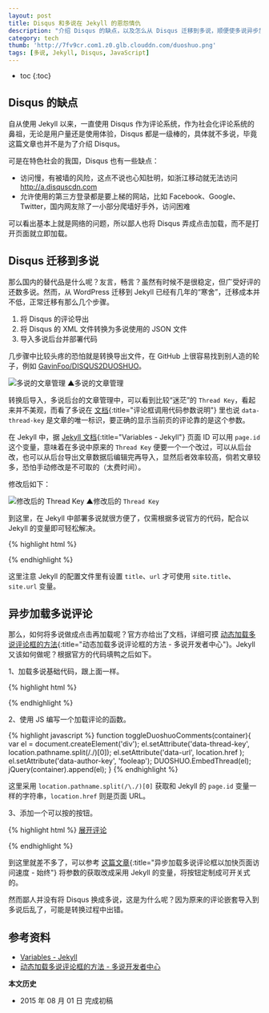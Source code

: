 ```yaml
---
layout: post
title: Disqus 和多说在 Jekyll 的恩怨情仇 
description: "介绍 Disqus 的缺点，以及怎么从 Disqus 迁移到多说，顺便使多说异步加载。"
category: tech
thumb: 'http://7fv9cr.com1.z0.glb.clouddn.com/duoshuo.png'
tags: [多说, Jekyll, Disqus, JavaScript]
---
```


* toc
{:toc}

## Disqus 的缺点

自从使用 Jekyll 以来，一直使用 Disqus 作为评论系统，作为社会化评论系统的鼻祖，无论是用户量还是使用体验，Disqus 都是一级棒的，具体就不多说，毕竟这篇文章也并不是为了介绍 Disqus。

可是在特色社会的我国，Disqus 也有一些缺点：

* 访问慢，有被墙的风险，这点不说也心知肚明，如浙江移动就无法访问 http://a.disquscdn.com
* 允许使用的第三方登录都是要上梯的网站，比如 Facebook、Google、Twitter，国内网友除了一小部分爬墙好手外，访问困难

可以看出基本上就是网络的问题，所以鄙人也将 Disqus 弄成点击加载，而不是打开页面就立即加载。

## Disqus 迁移到多说

那么国内的替代品是什么呢？友言，畅言？虽然有时候不是很稳定，但广受好评的还数多说。然而，从 WordPress 迁移到 Jekyll 已经有几年的“寒舍”，迁移成本并不低，正常迁移有那么几个步骤。

1. 将 Disqus 的评论导出
2. 将 Disqus 的 XML 文件转换为多说使用的 JSON 文件
3. 导入多说后台并部署代码

几步骤中比较头疼的恐怕就是转换导出文件，在 GitHub 上很容易找到别人造的轮子，例如 [GavinFoo/DISQUS2DUOSHUO](https://github.com/GavinFoo/DISQUS2DUOSHUO)。

![多说的文章管理]({{site.IMG_PATH}}/talk-about-duoshuo-01.png)
▲多说的文章管理

转换后导入，多说后台的文章管理中，可以看到比较“迷茫”的 `Thread Key`，看起来并不美观，而看了多说在 [文档](http://dev.duoshuo.com/docs/5003ecd94cab3e7250000008/){:title="评论框调用代码参数说明"} 里也说 `data-thread-key` 是文章的唯一标识，要正确的显示当前页的评论靠的是这个参数。

在 Jekyll 中，据 [Jekyll 文档](http://jekyllrb.com/docs/variables/){:title="Variables - Jekyll"} 页面 ID 可以用 `page.id` 这个变量，意味着在多说中原来的 `Thread Key` 便要一个一个改过，可以从后台改，也可以从后台导出文章数据后编辑完再导入，显然后者效率较高，倘若文章较多，恐怕手动修改是不可取的（太费时间）。

修改后如下：

![修改后的 Thread Key]({{site.IMG_PATH}}/talk-about-duoshuo-02.png)
▲修改后的 `Thread Key`


到这里，在 Jekyll 中部署多说就很方便了，仅需根据多说官方的代码，配合以 Jekyll 的变量即可轻松解决。

{% highlight html %}
<div class="ds-thread" data-thread-key="{{"{{ page.id "}}}}"  data-title="{{"{{ page.title "}}}} | {{"{{ site.title "}}}}" data-url="{{"{{ site.url "}}}}{{"{{ page.url "}}}}"></div>
<script>var duoshuoQuery = {short_name:"fooleap"};</script>
<script src="http://static.duoshuo.com/embed.js"></script>
{% endhighlight %}

这里注意 Jekyll 的配置文件里有设置 `title`、`url` 才可使用 `site.title`、`site.url` 变量。

## 异步加载多说评论

那么，如何将多说做成点击再加载呢？官方亦给出了文档，详细可摸 [动态加载多说评论框的方法](http://dev.duoshuo.com/docs/50b344447f32d30066000147){:title="动态加载多说评论框的方法 - 多说开发者中心"}。Jekyll 又该如何做呢？根据官方的代码填鸭之后如下。

1、加载多说基础代码，跟上面一样。

{% highlight html %}
<script>var duoshuoQuery = {short_name:"fooleap"};</script>
<script src="http://static.duoshuo.com/embed.js"></script>
{% endhighlight %}

2、使用 JS 编写一个加载评论的函数。

{% highlight javascript %}
function toggleDuoshuoComments(container){
    var el = document.createElement('div');
    el.setAttribute('data-thread-key', location.pathname.split(/\./)[0]);
    el.setAttribute('data-url', location.href );
    el.setAttribute('data-author-key', 'fooleap');
    DUOSHUO.EmbedThread(el);
    jQuery(container).append(el);
}
{% endhighlight %}

这里采用 `location.pathname.split(/\./)[0]` 获取和 Jekyll 的 `page.id` 变量一样的字符串，`location.href` 则是页面 URL。

3、添加一个可以按的按钮。

{% highlight html %}
<a href="javascript:void(0);" onclick="toggleDuoshuoComments('#comment-box');">展开评论</a>
<div id="comment-box" ></div>
{% endhighlight %}

到这里就差不多了，可以参考 [这篇文章](http://liam0205.me/2014/07/22/duoshuo-delay/){:title="异步加载多说评论框以加快页面访问速度 - 始终"} 将参数的获取改成采用 Jekyll 的变量，将按钮定制成可开关式的。

然而鄙人并没有将 Disqus 换成多说，这是为什么呢？因为原来的评论嵌套导入到多说后乱了，可能是转换过程中出错。


## 参考资料

* [Variables - Jekyll](http://jekyllrb.com/docs/variables/)
* [动态加载多说评论框的方法 - 多说开发者中心](http://dev.duoshuo.com/docs/50b344447f32d30066000147)

**本文历史**

* 2015 年 08 月 01 日 完成初稿
